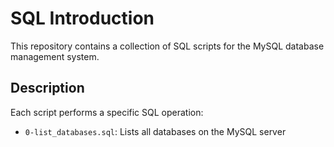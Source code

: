 # SQL Introduction

This repository contains a collection of SQL scripts for the MySQL database management system.

## Description

Each script performs a specific SQL operation:

- `0-list_databases.sql`: Lists all databases on the MySQL server
